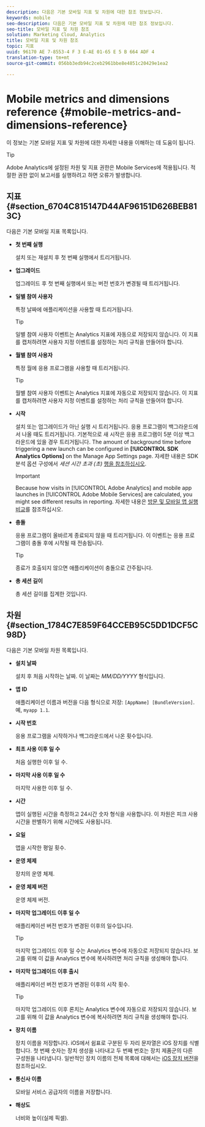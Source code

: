 ```yaml
---
description: 다음은 기본 모바일 지표 및 차원에 대한 참조 정보입니다.
keywords: mobile
seo-description: 다음은 기본 모바일 지표 및 차원에 대한 참조 정보입니다.
seo-title: 모바일 지표 및 차원 참조
solution: Marketing Cloud, Analytics
title: 모바일 지표 및 차원 참조
topic: 지표
uuid: 96170 AE 7-8553-4 F 3 E-AE 01-65 E 5 B 664 ADF 4
translation-type: tm+mt
source-git-commit: 056bb3edb94c2ceb2961bbe8e4851c20429e1ea2

---
```



# Mobile metrics and dimensions reference {#mobile-metrics-and-dimensions-reference}

이 정보는 기본 모바일 지표 및 차원에 대한 자세한 내용을 이해하는 데 도움이 됩니다.

>[!TIP]
>
>Adobe Analytics에 설정된 차원 및 지표 권한은 Mobile Services에 적용됩니다. 적절한 권한 없이 보고서를 실행하려고 하면 오류가 발생합니다.

## 지표 {#section_6704C815147D44AF96151D626BEB813C}

다음은 기본 모바일 지표 목록입니다.

* **첫 번째 실행**

   설치 또는 재설치 후 첫 번째 실행에서 트리거됩니다.

* **업그레이드**

   업그레이드 후 첫 번째 실행에서 또는 버전 번호가 변경될 때 트리거됩니다.

* **일별 참여 사용자**

   특정 날짜에 애플리케이션을 사용할 때 트리거됩니다.

   >[!TIP]
   >일별 참여 사용자 이벤트는 Analytics 지표에 자동으로 저장되지 않습니다. 이 지표를 캡처하려면 사용자 지정 이벤트를 설정하는 처리 규칙을 만들어야 합니다.

* **월별 참여 사용자**

   특정 월에 응용 프로그램을 사용할 때 트리거됩니다.

   >[!TIP]
   >월별 참여 사용자 이벤트는 Analytics 지표에 자동으로 저장되지 않습니다. 이 지표를 캡처하려면 사용자 지정 이벤트를 설정하는 처리 규칙을 만들어야 합니다.

* **시작**

   설치 또는 업그레이드가 아닌 실행 시 트리거됩니다. 응용 프로그램이 백그라운드에서 나올 때도 트리거됩니다. 기본적으로 새 시작은 응용 프로그램이 5분 이상 백그라운드에 있을 경우 트리거됩니다. The amount of background time before triggering a new launch can be configured in **[!UICONTROL SDK Analytics Options]** on the Manage App Settings page. 자세한 내용은 SDK 분석 옵션 구성에서 *세션 시간 초과 (초)* [행을 참조하십시오](/help/using/c-manage-app-settings/c-mob-confg-app/t-config-analytics/t-config-analytics.md).

   >[!IMPORTANT]
   >Because how visits in [!UICONTROL Adobe Analytics] and mobile app launches in [!UICONTROL Adobe Mobile Services] are calculated, you might see different results in reporting. 자세한 내용은 [방문 및 모바일 앱 실행 비교](https://helpx.adobe.com/analytics/kb/compare-visits-and-mobile-app-launches.html)를 참조하십시오.

* **충돌**

   응용 프로그램이 올바르게 종료되지 않을 때 트리거됩니다. 이 이벤트는 응용 프로그램이 충돌 후에 시작될 때 전송됩니다.

   >[!TIP]
   >종료가 호출되지 않으면 애플리케이션이 충돌으로 간주됩니다.

* **총 세션 길이**

   총 세션 길이를 집계한 것입니다.

## 차원 {#section_1784C7E859F64CCEB95C5DD1DCF5C98D}

다음은 기본 모바일 차원 목록입니다.

* **설치 날짜**

   설치 후 처음 시작하는 날짜. 이 날짜는 *MM/DD/YYYY* 형식입니다.

* **앱 ID**

   애플리케이션 이름과 버전을 다음 형식으로 저장: `[AppName] [BundleVersion]`. 예, `myapp 1.1`.

* **시작 번호**

   응용 프로그램을 시작하거나 백그라운드에서 나온 횟수입니다.

* **최초 사용 이후 일 수**

   처음 실행한 이후 일 수.

* **마지막 사용 이후 일 수**

   마지막 사용한 이후 일 수.

* **시간**

   앱이 실행된 시간을 측정하고 24시간 숫자 형식을 사용합니다. 이 차원은 피크 사용 시간을 판별하기 위해 시간에도 사용됩니다.

* **요일**

   앱을 시작한 평일 횟수.

* **운영 체제**

   장치의 운영 체제.

* **운영 체제 버전**

   운영 체제 버전.

* **마지막 업그레이드 이후 일 수**

   애플리케이션 버전 번호가 변경된 이후의 일수입니다.

   >[!TIP]
   >
   >마지막 업그레이드 이후 일 수는 Analytics 변수에 자동으로 저장되지 않습니다. 보고를 위해 이 값을 Analytics 변수에 복사하려면 처리 규칙을 생성해야 합니다.

* **마지막 업그레이드 이후 출시**

   애플리케이션 버전 번호가 변경된 이후의 시작 횟수.

   >[!TIP]
   >
   >마지막 업그레이드 이후 론치는 Analytics 변수에 자동으로 저장되지 않습니다. 보고를 위해 이 값을 Analytics 변수에 복사하려면 처리 규칙을 생성해야 합니다.

* **장치 이름**

   장치 이름을 저장합니다. iOS에서 쉼표로 구분된 두 자리 문자열은 iOS 장치를 식별합니다. 첫 번째 숫자는 장치 생성을 나타내고 두 번째 번호는 장치 제품군의 다른 구성원을 나타냅니다. 일반적인 장치 이름의 전체 목록에 대해서는 [iOS 장치 버전](/help/ios/reference/device-versions.md)을 참조하십시오.

* **통신사 이름**

   모바일 서비스 공급자의 이름을 저장합니다.

* **해상도**

   너비와 높이(실제 픽셀).
